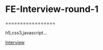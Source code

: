# FE-Interview-round-1
=================

h5,css3,javascript...

[Interview](./Interview/../00-Interview/question.md)